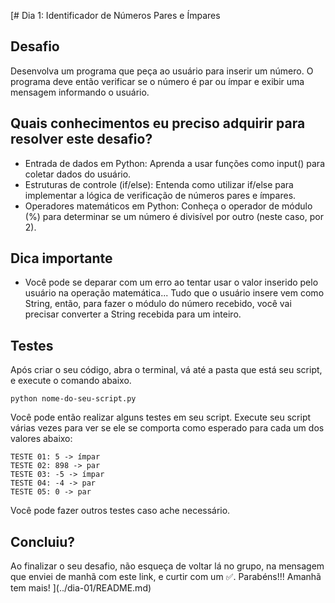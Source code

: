 [# Dia 1: Identificador de Números Pares e Ímpares

## Desafio
Desenvolva um programa que peça ao usuário para inserir um número. O programa deve então verificar se o número é par ou ímpar e exibir uma mensagem informando o usuário.

## Quais conhecimentos eu preciso adquirir para resolver este desafio?
- Entrada de dados em Python: Aprenda a usar funções como input() para coletar dados do usuário.
- Estruturas de controle (if/else): Entenda como utilizar if/else para implementar a lógica de verificação de números pares e ímpares.
- Operadores matemáticos em Python: Conheça o operador de módulo (%) para determinar se um número é divisível por outro (neste caso, por 2).

## Dica importante
- Você pode se deparar com um erro ao tentar usar o valor inserido pelo usuário na operação matemática... Tudo que o usuário insere vem como String, então, para fazer o módulo do número recebido, você vai precisar converter a String recebida para um inteiro. 

## Testes

Após criar o seu código, abra o terminal, vá até a pasta que está seu script, e execute o comando abaixo.

```
python nome-do-seu-script.py
```

Você pode então realizar alguns testes em seu script. Execute seu script várias vezes para ver se ele se comporta como esperado para cada um dos valores abaixo:

```
TESTE 01: 5 -> ímpar 
TESTE 02: 898 -> par
TESTE 03: -5 -> ímpar
TESTE 04: -4 -> par
TESTE 05: 0 -> par
```

Você pode fazer outros testes caso ache necessário.

## Concluiu?

Ao finalizar o seu desafio, não esqueça de voltar lá no grupo, na mensagem que enviei de manhã com este link, e curtir com um ✅.
Parabéns!!! Amanhã tem mais! ](../dia-01/README.md)